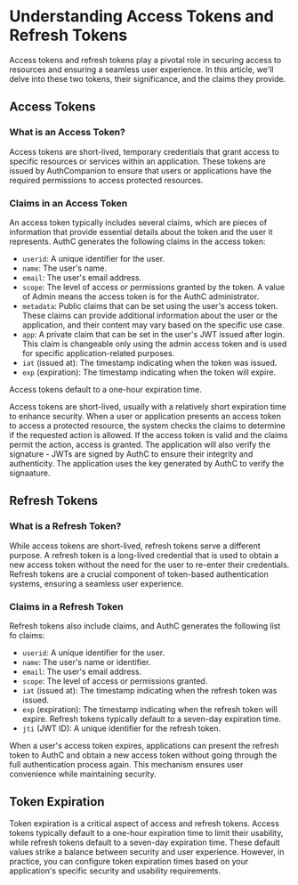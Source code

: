 # Understanding Access Tokens and Refresh Tokens

Access tokens and refresh tokens play a pivotal role in securing access to resources and ensuring a seamless user experience. In this article, we'll delve into these two tokens, their significance, and the claims they provide.

## Access Tokens

### What is an Access Token?

Access tokens are short-lived, temporary credentials that grant access to specific resources or services within an application. These tokens are issued by AuthCompanion to ensure that users or applications have the required permissions to access protected resources.

### Claims in an Access Token

An access token typically includes several claims, which are pieces of information that provide essential details about the token and the user it represents. AuthC generates the following claims in the access token:

- `userid`: A unique identifier for the user.
- `name`: The user's name.
- `email`: The user's email address.
- `scope`: The level of access or permissions granted by the token. A value of Admin means the access token is for the AuthC administrator.
- `metadata`: Public claims that can be set using the user's access token. These claims can provide additional information about the user or the application, and their content may vary based on the specific use case.
- `app`: A private claim that can be set in the user's JWT issued after login. This claim is changeable only using the admin access token and is used for specific application-related purposes.
- `iat` (issued at): The timestamp indicating when the token was issued.
- `exp` (expiration): The timestamp indicating when the token will expire.

Access tokens default to a one-hour expiration time.

Access tokens are short-lived, usually with a relatively short expiration time to enhance security. When a user or application presents an access token to access a protected resource, the system checks the claims to determine if the requested action is allowed. If the access token is valid and the claims permit the action, access is granted. The application will also verify the signature - JWTs are signed by AuthC to ensure their integrity and authenticity. The application uses the key generated by AuthC to verify the signaature.

## Refresh Tokens

### What is a Refresh Token?

While access tokens are short-lived, refresh tokens serve a different purpose. A refresh token is a long-lived credential that is used to obtain a new access token without the need for the user to re-enter their credentials. Refresh tokens are a crucial component of token-based authentication systems, ensuring a seamless user experience.

### Claims in a Refresh Token

Refresh tokens also include claims, and AuthC generates the following list fo claims:

- `userid`: A unique identifier for the user.
- `name`: The user's name or identifier.
- `email`: The user's email address.
- `scope`: The level of access or permissions granted.
- `iat` (issued at): The timestamp indicating when the refresh token was issued.
- `exp` (expiration): The timestamp indicating when the refresh token will expire. Refresh tokens typically default to a seven-day expiration time.
- `jti` (JWT ID): A unique identifier for the refresh token.

When a user's access token expires, applications can present the refresh token to AuthC and obtain a new access token without going through the full authentication process again. This mechanism ensures user convenience while maintaining security.

## Token Expiration

Token expiration is a critical aspect of access and refresh tokens. Access tokens typically default to a one-hour expiration time to limit their usability, while refresh tokens default to a seven-day expiration time. These default values strike a balance between security and user experience. However, in practice, you can configure token expiration times based on your application's specific security and usability requirements.
